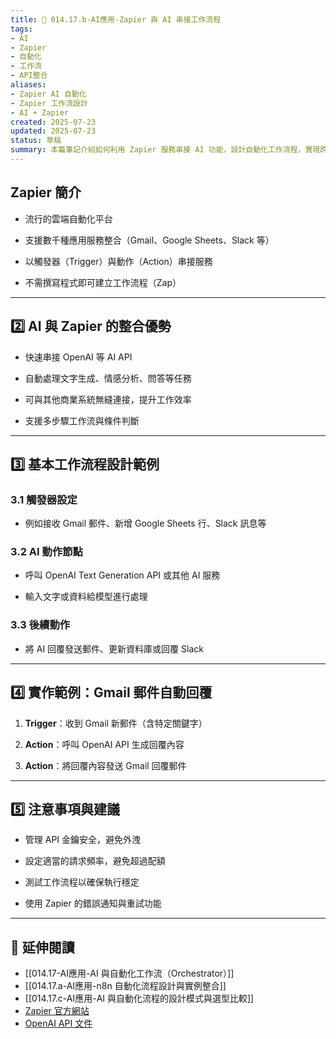 ```yaml
---
title: 🔗 014.17.b-AI應用-Zapier 與 AI 串接工作流程  
tags:
- AI
- Zapier
- 自動化
- 工作流
- API整合  
aliases:
- Zapier AI 自動化
- Zapier 工作流設計
- AI + Zapier  
created: 2025-07-23  
updated: 2025-07-23  
status: 草稿  
summary: 本篇筆記介紹如何利用 Zapier 服務串接 AI 功能，設計自動化工作流程，實現跨平台資料同步與智能回覆，適合快速搭建無程式碼 AI 自動化方案。
---
```


## Zapier 簡介

- 流行的雲端自動化平台

- 支援數千種應用服務整合（Gmail、Google Sheets、Slack 等）

- 以觸發器（Trigger）與動作（Action）串接服務

- 不需撰寫程式即可建立工作流程（Zap）

---

## 2️⃣ AI 與 Zapier 的整合優勢

- 快速串接 OpenAI 等 AI API

- 自動處理文字生成、情感分析、問答等任務

- 可與其他商業系統無縫連接，提升工作效率

- 支援多步驟工作流與條件判斷

---

## 3️⃣ 基本工作流程設計範例

### 3.1 觸發器設定

- 例如接收 Gmail 郵件、新增 Google Sheets 行、Slack 訊息等

### 3.2 AI 動作節點

- 呼叫 OpenAI Text Generation API 或其他 AI 服務

- 輸入文字或資料給模型進行處理

### 3.3 後續動作

- 將 AI 回覆發送郵件、更新資料庫或回覆 Slack

---

## 4️⃣ 實作範例：Gmail 郵件自動回覆

1. **Trigger**：收到 Gmail 新郵件（含特定關鍵字）

2. **Action**：呼叫 OpenAI API 生成回覆內容

3. **Action**：將回覆內容發送 Gmail 回覆郵件

---

## 5️⃣ 注意事項與建議

- 管理 API 金鑰安全，避免外洩

- 設定適當的請求頻率，避免超過配額

- 測試工作流程以確保執行穩定

- 使用 Zapier 的錯誤通知與重試功能

---

## 🔗 延伸閱讀

- [[014.17-AI應用-AI 與自動化工作流（Orchestrator）]]
- [[014.17.a-AI應用-n8n 自動化流程設計與實例整合]]
- [[014.17.c-AI應用-AI 與自動化流程的設計模式與選型比較]]
- [Zapier 官方網站](https://zapier.com/)
- [OpenAI API 文件](https://platform.openai.com/docs/api-reference)